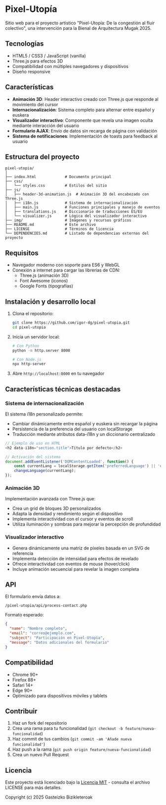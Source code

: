 # Pixel-Utopía

Sitio web para el proyecto artístico "Pixel-Utopía: De la congestión al fluir colectivo", una intervención para la Bienal de Arquitectura Mugak 2025.

## Tecnologías

- HTML5 / CSS3 / JavaScript (vanilla)
- Three.js para efectos 3D
- Compatibilidad con múltiples navegadores y dispositivos
- Diseño responsive

## Características

- **Animación 3D**: Header interactivo creado con Three.js que responde al movimiento del cursor
- **Internacionalización**: Sistema completo para alternar entre español y euskera
- **Visualizador interactivo**: Componente que revela una imagen oculta mediante interacción del usuario
- **Formulario AJAX**: Envío de datos sin recarga de página con validación
- **Sistema de notificaciones**: Implementación de toasts para feedback al usuario

## Estructura del proyecto

```
pixel-utopia/
│
├── index.html             # Documento principal
├── css/
│   └── styles.css         # Estilos del sitio
├── js/
│   ├── header-3d-animation.js  # Animación 3D del encabezado con Three.js
│   ├── i18n.js            # Sistema de internacionalización
│   ├── main.js            # Funciones principales y manejo de eventos
│   ├── translations.js    # Diccionario de traducciones ES/EU
│   └── visualizer.js      # Lógica del visualizador interactivo
├── img/                   # Imágenes y recursos gráficos
├── README.md              # Este archivo
├── LICENSE                # Términos de licencia
└── DEPENDENCIES.md        # Listado de dependencias externas del proyecto
```

## Requisitos

- Navegador moderno con soporte para ES6 y WebGL
- Conexión a internet para cargar las librerías de CDN:
  - Three.js (animación 3D)
  - Font Awesome (iconos)
  - Google Fonts (tipografías)

## Instalación y desarrollo local

1. Clona el repositorio:
   ```bash
   git clone https://github.com/igor-dg/pixel-utopia.git
   cd pixel-utopia
   ```

2. Inicia un servidor local:
   ```bash
   # Con Python
   python -m http.server 8000
   
   # Con Node.js
   npx http-server
   ```

3. Abre `http://localhost:8000` en tu navegador

## Características técnicas destacadas

### Sistema de internacionalización

El sistema i18n personalizado permite:
- Cambiar dinámicamente entre español y euskera sin recargar la página
- Persistencia de la preferencia del usuario con localStorage
- Traducción mediante atributos data-i18n y un diccionario centralizado

```javascript
// Ejemplo de uso en HTML
<h2 data-i18n="section.title">Título por defecto</h2>

// Activación del sistema
document.addEventListener('DOMContentLoaded', function() {
    const currentLang = localStorage.getItem('preferredLanguage') || 'es';
    changeLanguage(currentLang);
});
```

### Animación 3D

Implementación avanzada con Three.js que:
- Crea un grid de bloques 3D personalizados
- Adapta la densidad y rendimiento según el dispositivo
- Implementa interactividad con el cursor y eventos de scroll
- Utiliza iluminación y sombras para mejorar la percepción de profundidad

### Visualizador interactivo

- Genera dinámicamente una matriz de píxeles basada en un SVG de referencia
- Implementa detección de intensidad para efectos de revelado
- Ofrece interactividad con eventos de mouse (hover/click)
- Incluye animación secuencial para revelar la imagen completa

## API

El formulario envía datos a:
```
/pixel-utopia/api/process-contact.php
```

Formato esperado:
```json
{
  "name": "Nombre completo",
  "email": "correo@ejemplo.com",
  "subject": "Participación en Pixel-Utopía",
  "message": "Datos adicionales del formulario"
}
```

## Compatibilidad

- Chrome 90+
- Firefox 88+
- Safari 14+
- Edge 90+
- Optimizado para dispositivos móviles y tablets

## Contribuir

1. Haz un fork del repositorio
2. Crea una rama para tu funcionalidad (`git checkout -b feature/nueva-funcionalidad`)
3. Haz commit de tus cambios (`git commit -am 'Añade nueva funcionalidad'`)
4. Haz push a la rama (`git push origin feature/nueva-funcionalidad`)
5. Crea un nuevo Pull Request

## Licencia

Este proyecto está licenciado bajo la [Licencia MIT](LICENSE) - consulta el archivo LICENSE para más detalles.

Copyright (c) 2025 Gasteizko Bizikleteroak